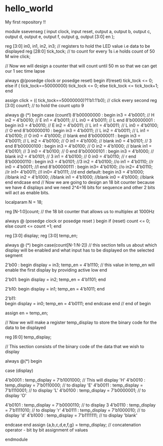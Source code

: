 hello_world
===========

My first repository !!


module ssevenseg (
input clock, 
input reset, 
output a,
output b,
output c,
output d,
output e,
output f,
output g,
output [3:0] en
); 

reg [3:0] in0, in1, in2, in3;  // registers to hold the LED value i.e data to be displayed
reg [28:0] tick_tock;  // to count for every 1s i.e holds count of 50 M
wire click; 

// Now we will design a counter that will count until 50 m so that we can get our 1 sec time lapse

always @(posedge clock or posedge reset)
begin
if(reset)
tick_tock <= 0;
else if ( tick_tock==50000000)
tick_tock <= 0;
else
tick_tock <= tick_tock+1;
end

assign click = (( tick_tock==50000000)?1’b1:1’b0);  // click every second
reg [3:0] count1;  // to hold the count upto 9

always @ (*)
begin
case (count1)
8'b00000000 :
begin
in3 = 4'b0001;  // H
in2 = 4'b0010;  // E
in1 = 4'b0011;  // L
in0 = 4'b0011;  // L
end
8'b00000001 :
begin
in3 = 4'b0010;  // E
in2 = 4'b0011;  // L
in1 = 4'b0011;  // L
in0 = 4'b0100;  // O
end
8'b00000010 :
begin
in3 = 4'b0011;  // L
in2 = 4'b0011;  // L
in1 = 4'b0100;  // O
in0 = 4'b1000;  // blank
end
8'b00000011 :
begin
in3 = 4'b0011; // L
in2 = 4'b0100;  // O
in1 = 4'b1000;  // blank
in0 = 4'b0101;  // 3
end
8'b00000100 :
begin
in3 = 4'b0100;  // O
in2 = 4'b1000;  // blank
in1 = 4'b0101;  // 3
in0 = 4'b0100;  // 0
end
8'b00000101 :
begin
in3 = 4'b1000;  // blank
in2 = 4'b0101;  // 3
in1 = 4'b0100;   // 0
in0 = 4'b0110;  // r
end
8'b00000110 :
begin
in3 = 4'b0101; //3
in2 = 4'b0100; //o
in1 = 4'b0110; //r
in0 = 4'b0011; //l
end
8'b00000111 :
begin
in3= 4'b0100; //o
in2= 4'b0110; //r
in1= 4'b0011; //l
in0= 4'b0111; //d
end
default:
begin
in3 = 4'b1000; //blank
in2 = 4'b1000; //blank
in1 = 4'b1000; //blank
in0 = 4'b1000; //blank
end
endcase
end
// Now we are going to design an 18 bit counter because we have 4 displays and we need 2^4=16 bits for sequence and other 2 bits will act as enable bits.
 
localparam N = 18;
 
reg [N-1:0]count;  // the 18 bit counter that allows us to multiplex at 1000Hz

always @ (posedge clock or posedge reset )
begin
if (reset)
count <= 0;
else
count <= count +1;
end

reg [3:0] display;
reg [3:0] temp_en;

always @ (*)
begin
case(count[N-1:N-2])    // this section tells us about which display will be enabled and what input has to be displayed on the selected segment

2'b00 : 
    begin
    display = in3;
    temp_en = 4'b1110;  // this value in temp_en will enable the first display by providing active low
    end
    
2'b01: 
     begin 
     display = in2;
     temp_en = 4'b1101;
     end
    
   2'b10: 
    begin
    display = in1;
    temp_en = 4'b1011;
    end
     
   2'b11:  
    begin
    display = in0;
    temp_en = 4'b0111;
    end
  endcase
 end   // end of begin

assign en = temp_en;

// Now we will make a register temp_display to store the binary code for the data to be displayed

reg [6:0] temp_display;

// This section consists of the binary code of the data that we wish to display

always @(*)
begin

case (display)

4'b0001 : temp_display = 7'b1001000;  // This will display 'H'
4'b0010 : temp_display = 7'b0110000;  // to display 'E'
4'b0011 : temp_display = 7'b1110001; // to display 'L'
4'b0100 : temp_display = 7'b0000001; // to display 'O'

4'b0101 : temp_display = 7'b0000110; // to display 3
4'b0110 : temp_display = 7'b1111010; // to display 'r'
4'b0111 : temp_display = 7'b1000010; // to display 'd'
4'b1000 : temp_display = 7'b1111111; // to display 'blank'


endcase
end
 assign {a,b,c,d,e,f,g} = temp_display;  // concatenation operator - bit by bit assignment of values

endmodule

